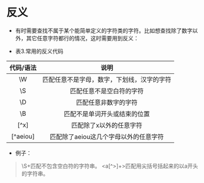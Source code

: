# 反义

* 有时需要查找不属于某个能简单定义的字符类的字符。比如想查找除了数字以外，其它任意字符都行的情况，这时需要用到反义：

* 表3.常用的反义代码

| 代码/语法 | 说明 |
| :---: | :---: |
| \W | 匹配任意不是字母，数字，下划线，汉字的字符 |
| \S | 匹配任意不是空白符的字符 |
| \D | 匹配任意非数字的字符 |
| \B | 匹配不是单词开头或结束的位置 |
| \[^x\] | 匹配除了x以外的任意字符 |
| \[^aeiou\] | 匹配除了aeiou这几个字母以外的任意字符 |

* 例子：
> \S+匹配不包含空白符的字符串。
> <a[^\>]+>匹配用尖括号括起来的以a开头的字符串。



